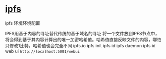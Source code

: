 # [ipfs](http://www.8btc.com/ipfs-blockchain)

ipfs 环境环境配置

IPFS用基于内容的寻址替代传统的基于域名的寻址
将一个文件放到IPFS节点中，将会得到基于其内容计算出的唯一加密哈希值。哈希值直接反映文件的内容，哪怕只修改1比特，哈希值也会完全不同
ipfs.io
ipfs init
ipfs id
ipfs daemon
ipfs id
web ui `http://localhost:5001/webui`